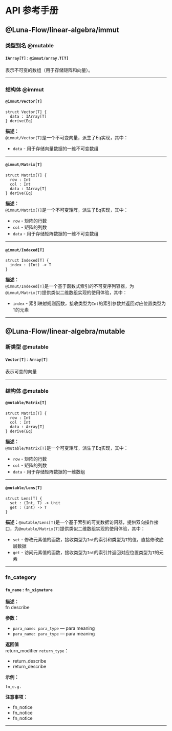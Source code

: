 # API 参考手册

## @Luna-Flow/linear-algebra/immut

### 类型别名 @mutable

#### `IArray[T]` : `@immut/array.T[T]`

表示不可变的数组（用于存储矩阵和向量）。

---

### 结构体 @immut

#### `@immut/Vector[T]`

```moonbit
struct Vector[T] {
  data : IArray[T]
} derive(Eq)
```

**描述：**  
`@immut/Vector[T]`是一个不可变向量，派生了Eq实现，其中：

- `data` - 用于存储向量数据的一维不可变数组

---

#### `@immut/Matrix[T]`

```moonbit
struct Matrix[T] {
  row : Int
  col : Int
  data : IArray[T]
} derive(Eq)
```

**描述：**  
`@immut/Matrix[T]`是一个不可变矩阵，派生了Eq实现，其中：

- `row` - 矩阵的行数
- `col` - 矩阵的列数
- `data` - 用于存储矩阵数据的一维不可变数组

---

#### `@immut/Indexed[T]`

```moonbit
struct Indexed[T] {
  index : (Int) -> T
}
```

**描述：**  
`@immut/Indexed[T]`是一个基于函数式索引的不可变序列容器，为`@immut/Matrix[T]`提供类似二维数组实现的使用体验，其中：

- `index` - 索引映射规则函数，接收类型为`Int`的索引参数并返回对应位置类型为`T`的元素

---

## @Luna-Flow/linear-algebra/mutable

### 新类型 @mutable

#### `Vector[T]` : `Array[T]`

表示可变的向量

---

### 结构体 @mutable

#### `@mutable/Matrix[T]`

```moonbit
struct Matrix[T] {
  row : Int
  col : Int
  data : Array[T]
} derive(Eq)
```

**描述：**  
`@mutable/Matrix[T]`是一个可变矩阵，派生了Eq实现，其中：

- `row` - 矩阵的行数
- `col` - 矩阵的列数
- `data` - 用于存储矩阵数据的一维数组

---

#### `@mutable/Lens[T]`

```moonbit
struct Lens[T] {
  set : (Int, T) -> Unit
  get : (Int) -> T
}
```

**描述：​​**
`@mutable/Lens[T]`是一个基于索引的可变数据访问器，提供双向操作接口，为`@mutable/Matrix[T]`提供类似二维数组实现的使用体验，其中：

- `set` - 修改元素值的函数，接收类型为`Int`的索引和类型为`T`的值，直接修改底层数据
- `get` - 访问元素值的函数，接收类型为`Int`的索引并返回对应位置类型为`T`的元素

---

### fn_category

#### `fn_name` : `fn_signature`

**描述：**  
fn describe

**参数：**

- `para_name: para_type` — para meaning
- `para_name: para_type` — para meaning

**返回值**  
return_modifier `return_type`：

- return_describe
- return_describe

**示例：**

```moonbit
fn_e.g.
```

**注意事项：**

- fn_notice
- fn_notice
- fn_notice

---
